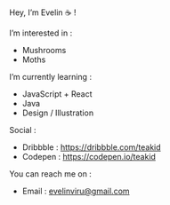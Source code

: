 Hey, I’m Evelin ☕ !
  
I’m interested in :
  - Mushrooms
  - Moths

I’m currently learning :
  - JavaScript + React
  - Java
  - Design / Illustration

Social :
  - Dribbble : https://dribbble.com/teakid
  - Codepen : https://codepen.io/teakid

You can reach me on :
  - Email : evelinviru@gmail.com
